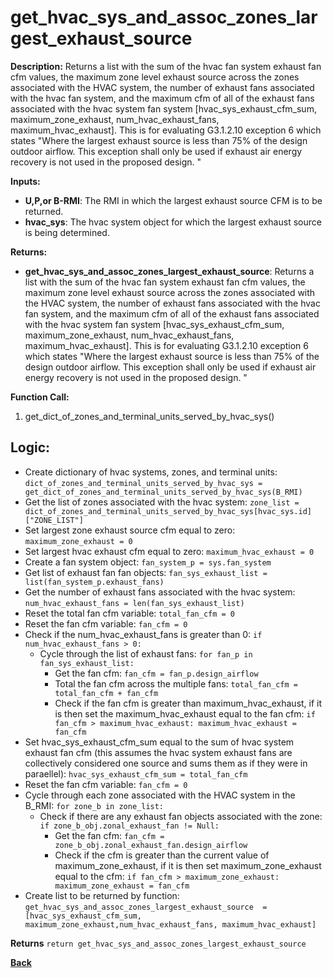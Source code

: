 # get_hvac_sys_and_assoc_zones_largest_exhaust_source  

**Description:** Returns a list with the sum of the hvac fan system exhaust fan cfm values, the maximum zone level exhaust source across the zones associated with the HVAC system, the number of exhaust fans associated with the hvac fan system, and the maximum cfm of all of the exhaust fans associated with the hvac system fan system [hvac_sys_exhaust_cfm_sum, maximum_zone_exhaust, num_hvac_exhaust_fans, maximum_hvac_exhaust]. This is for evaluating G3.1.2.10 exception 6 which states "Where the largest exhaust source is less than 75% of the design outdoor airflow. This exception shall only be used if exhaust air energy recovery is not used in the proposed design. "

**Inputs:**  
- **U,P,or B-RMI**: The RMI in which the largest exhaust source CFM is to be returned.  
- **hvac_sys**: The hvac system object for which the largest exhaust source is being determined.

**Returns:**  
- **get_hvac_sys_and_assoc_zones_largest_exhaust_source**: Returns a list with the sum of the hvac fan system exhaust fan cfm values, the maximum zone level exhaust source across the zones associated with the HVAC system, the number of exhaust fans associated with the hvac fan system, and the maximum cfm of all of the exhaust fans associated with the hvac system fan system [hvac_sys_exhaust_cfm_sum, maximum_zone_exhaust, num_hvac_exhaust_fans, maximum_hvac_exhaust]. This is for evaluating G3.1.2.10 exception 6 which states "Where the largest exhaust source is less than 75% of the design outdoor airflow. This exception shall only be used if exhaust air energy recovery is not used in the proposed design. "  
 
**Function Call:**   
1. get_dict_of_zones_and_terminal_units_served_by_hvac_sys()   


## Logic:  
- Create dictionary of hvac systems, zones, and terminal units: `dict_of_zones_and_terminal_units_served_by_hvac_sys = get_dict_of_zones_and_terminal_units_served_by_hvac_sys(B_RMI)`  
- Get the list of zones associated with the hvac system: `zone_list = dict_of_zones_and_terminal_units_served_by_hvac_sys[hvac_sys.id]["ZONE_LIST"]`  
- Set largest zone exhaust source cfm equal to zero: `maximum_zone_exhaust = 0`  
- Set largest hvac exhaust cfm equal to zero: `maximum_hvac_exhaust = 0`  
- Create a fan system object: `fan_system_p = sys.fan_system`   
- Get list of exhaust fan fan objects: `fan_sys_exhaust_list = list(fan_system_p.exhaust_fans)`  
- Get the number of exhaust fans associated with the hvac system: `num_hvac_exhaust_fans = len(fan_sys_exhaust_list)`  
- Reset the total fan cfm variable: `total_fan_cfm = 0` 
- Reset the fan cfm variable: `fan_cfm = 0` 
- Check if the num_hvac_exhaust_fans is greater than 0: `if num_hvac_exhaust_fans > 0:`  
    - Cycle through the list of exhaust fans: `for fan_p in fan_sys_exhaust_list:`  
        - Get the fan cfm: `fan_cfm = fan_p.design_airflow`  
        - Total the fan cfm across the multiple fans: `total_fan_cfm = total_fan_cfm + fan_cfm`  
        - Check if the fan cfm is greater than maximum_hvac_exhaust, if it is then set the maximum_hvac_exhaust equal to the fan cfm: `if fan_cfm > maximum_hvac_exhaust: maximum_hvac_exhaust = fan_cfm`  
- Set hvac_sys_exhaust_cfm_sum equal to the sum of hvac system exhaust fan cfm (this assumes the hvac system exhaust fans are collectively considered one source and sums them as if they were in paraellel): `hvac_sys_exhaust_cfm_sum = total_fan_cfm`  
- Reset the fan cfm variable: `fan_cfm = 0` 
- Cycle through each zone associated with the HVAC system in the B_RMI: `for zone_b in zone_list:`  
    - Check if there are any exhaust fan objects associated with the zone: `if zone_b_obj.zonal_exhaust_fan != Null:`  
        - Get the fan cfm: `fan_cfm = zone_b_obj.zonal_exhaust_fan.design_airflow`    
        - Check if the cfm is greater than the current value of maximum_zone_exhaust, if it is then set maximum_zone_exhaust equal to the cfm: `if fan_cfm > maximum_zone_exhaust: maximum_zone_exhaust = fan_cfm`  
- Create list to be returned by function: `get_hvac_sys_and_assoc_zones_largest_exhaust_source  = [hvac_sys_exhaust_cfm_sum, maximum_zone_exhaust,num_hvac_exhaust_fans, maximum_hvac_exhaust]`  

**Returns** `return get_hvac_sys_and_assoc_zones_largest_exhaust_source`  

**[Back](../_toc.md)**